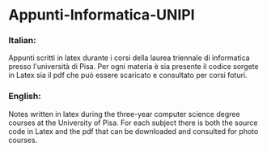 # Appunti-Informatica-UNIPI

### Italian:
Appunti scritti in latex durante i corsi della laurea triennale di informatica presso l'università di Pisa. Per ogni materia è sia presente il codice sorgete in Latex sia il pdf che può essere scaricato e consultato per corsi foturi. 

### English:
Notes written in latex during the three-year computer science degree courses at the University of Pisa. For each subject there is both the source code in Latex and the pdf that can be downloaded and consulted for photo courses.

